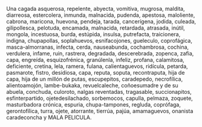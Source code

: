 Una cagada asquerosa, repelente, abyecta, vomitiva, mugrosa, maldita, diarreosa, estercolera, inmunda,
malnacida, pudenda, apestosa, maloliente, cabrona, maricona, huevona, pendeja, tarada, cancerígena, jodida,
culeada, gilipollesca, pelotuda, encamada, malnacida, retardada, atrasada, inútil, mongola, incestuosa, burda,
estúpida, insulsa, putrefacta, traicionera, indigna, chupapollas, soplahuevos, esnifacojones, gueleculo,
coprofágica, masca-almorranas, infecta, cerda, nauseabunda, cochambrosa, cochina, verdulera, infame, ruin,
rastrera, degradada, descerebrada, zopenca, zafia, capa, engreída, esquizofrénica, granúlenla, infeliz,
profana, calamitosa, deficiente, cretina, lela, ramera, fulana, calientaguevos, ridícula, petarda, pasmarote,
fistro, desidiosa, capa, reputa, soputa, recontraputa, hija de capa, hija de un millón de putas, escupepitos,
caradepedo, necrofílica, alientoamojón, lambe-bukaka, revuelcaleche, coñoesumadre y de su abuela, conchuda,
culoroto, nalgas reventadas, tragasable, succionapitos, esfinterpartido, ojetedesilachado, sorbemocos,
capulla, pelmaza, zoquete, masturbadora crónica, espuria, chupa-tampones, regluda, coprófaga, gerontofílica,
turra, ojete, atorrante, tierrúa, pajúa, amamaguevos, onanista caradeconcha y MALA PELICULA.

